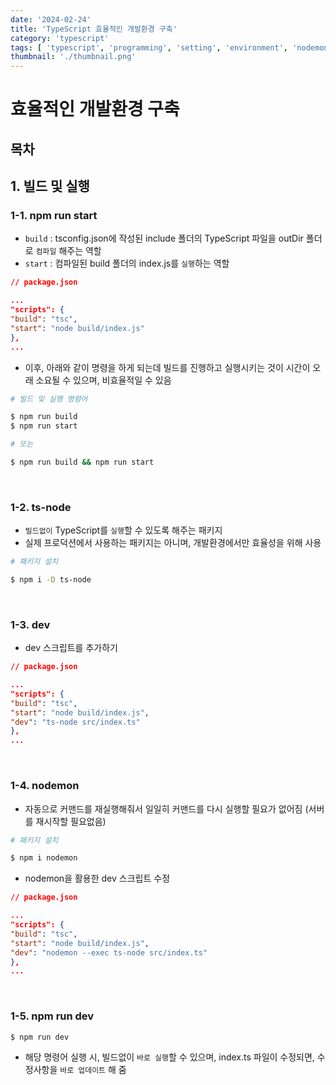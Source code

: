 ```yaml
---
date: '2024-02-24'
title: 'TypeScript 효율적인 개발환경 구축'
category: 'typescript'
tags: [ 'typescript', 'programming', 'setting', 'environment', 'nodemon', 'npm' ]
thumbnail: './thumbnail.png'
---
```


# 효율적인 개발환경 구축

## 목차

## 1. 빌드 및 실행

### 1-1. npm run start

- `build` : tsconfig.json에 작성된 include 폴더의 TypeScript 파일을 outDir 폴더로 `컴파일` 해주는 역할
- `start` : 컴파일된 build 폴더의 index.js를 `실행`하는 역할

```json
// package.json

...
"scripts": {
"build": "tsc",
"start": "node build/index.js"
},
...
```

- 이후, 아래와 같이 명령을 하게 되는데 빌드를 진행하고 실행시키는 것이 시간이 오래 소요될 수 있으며, 비효율적일 수 있음

```bash
# 빌드 및 실행 명령어

$ npm run build
$ npm run start

# 또는

$ npm run build && npm run start
```

<br/>

### 1-2. ts-node

- `빌드없이` TypeScript를 `실행`할 수 있도록 해주는 패키지
- 실제 프로덕션에서 사용하는 패키지는 아니며, 개발환경에서만 효율성을 위해 사용

```bash
# 패키지 설치

$ npm i -D ts-node
```

<br/>

### 1-3. dev

- dev 스크립트를 추가하기

```json
// package.json

...
"scripts": {
"build": "tsc",
"start": "node build/index.js",
"dev": "ts-node src/index.ts"
},
...
```

<br/>

### 1-4. nodemon

- 자동으로 커맨드를 재실행해줘서 일일히 커맨드를 다시 실행할 필요가 없어짐 (서버를 재시작할 필요없음)

```bash
# 패키지 설치

$ npm i nodemon
```

- nodemon을 활용한 dev 스크립트 수정

```json
// package.json

...
"scripts": {
"build": "tsc",
"start": "node build/index.js",
"dev": "nodemon --exec ts-node src/index.ts"
},
...
```

<br/>

### 1-5. npm run dev

```bash
$ npm run dev
```

- 해당 명령어 실행 시, 빌드없이 `바로 실행`할 수 있으며, index.ts 파일이 수정되면, 수정사항을 `바로 업데이트` 해 줌

[//]: # (---)

[//]: # ()

[//]: # (## Source)

[//]: # ()

[//]: # (- [<>]&#40;<>&#41;)

